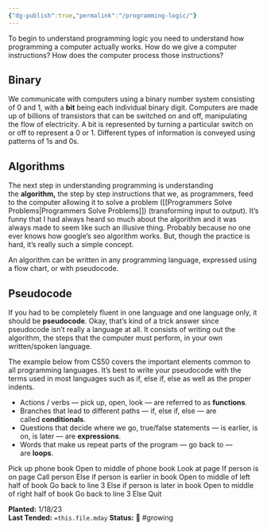 ```yaml
---
{"dg-publish":true,"permalink":"/programming-logic/"}
---
```



To begin to understand programming logic you need to understand how programming a computer actually works. How do we give a computer instructions? How does the computer process those instructions?

## Binary

We communicate with computers using a binary number system consisting of 0 and 1, with a **bit** being each individual binary digit. Computers are made up of billions of transistors that can be switched on and off, manipulating the flow of electricity. A bit is represented by turning a particular switch on or off to represent a 0 or 1. Different types of information is conveyed using patterns of 1s and 0s.

## Algorithms

The next step in understanding programming is understanding the **algorithm,** the step by step instructions that we, as programmers, feed to the computer allowing it to solve a problem ([[Programmers Solve Problems\|Programmers Solve Problems]]) (transforming input to output). It’s funny that I had always heard so much about the algorithm and it was always made to seem like such an illusive thing. Probably because no one ever knows how google’s seo algorithm works. But, though the practice is hard, it’s really such a simple concept.

An algorithm can be written in any programming language, expressed using a flow chart, or with pseudocode.

## Pseudocode

If you had to be completely fluent in one language and one language only, it should be **pseudocode**. Okay, that’s kind of a trick answer since pseudocode isn’t really a language at all. It consists of writing out the algorithm, the steps that the computer must perform, in your own written/spoken language.

The example below from CS50 covers the important elements common to all programming languages. It’s best to write your pseudocode with the terms used in most languages such as if, else if, else as well as the proper indents.

-   Actions / verbs — pick up, open, look — are referred to as **functions**.
-   Branches that lead to different paths — if, else if, else — are called **conditionals**.
-   Questions that decide where we go, true/false statements — is earlier, is on, is later — are **expressions**.
-   Words that make us repeat parts of the program — go back to — are **loops**.

Pick up phone book
Open to middle of phone book
Look at page
	If person is on page
		Call person
	Else if person is earlier in book
		Open to middle of left half of book
		Go back to line 3
	Else if person is later in book
		Open to middle of right half of book
		Go back to line 3
	Else
		Quit

**Planted:** 1/18/23  
**Last Tended:** `=this.file.mday`
**Status:** 🌿 #growing 